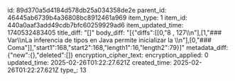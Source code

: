 id: 89d370a5d4184d578db25a034358de2e
parent_id: 46445ab6739b4a36808bc8912461a969
item_type: 1
item_id: 440a0aaf3add49cdb7bfc60259929ad6
item_updated_time: 1740532483405
title_diff: "[]"
body_diff: "[{\"diffs\":[[0,\"8 , 127\\\n\"],[1,\"### Var\\\nLa inferencia de tipos en Java permite inicializar la \\\n\"],[0,\"### Coma\"]],\"start1\":168,\"start2\":168,\"length1\":16,\"length2\":79}]"
metadata_diff: {"new":{},"deleted":[]}
encryption_cipher_text: 
encryption_applied: 0
updated_time: 2025-02-26T01:22:27.621Z
created_time: 2025-02-26T01:22:27.621Z
type_: 13